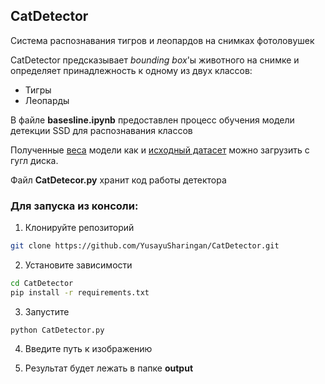 ## CatDetector
Система распознавания тигров и леопардов на снимках фотоловушек

CatDetector предсказывает *bounding box*'ы животного на снимке и определяет принадлежность к одному из двух классов:
- Тигры
- Леопарды

В файле **basesline.ipynb** предоставлен процесс обучения модели детекции SSD для распознавания классов

Полученные [веса](https://drive.google.com/file/d/1sKBSmMBSg3RvJgTRfRPS2D3y6zHtzi4Z/view?usp=sharing) модели как и [исходный датасет](https://drive.google.com/file/d/1TvEXxb6kqDBkrb1_7kdExPkHGTfxvxFX/view?usp=drive_link) можно загрузить с гугл диска.

Файл **CatDetecor.py** хранит код работы детектора

### Для запуска из консоли:

1. Клонируйте репозиторий
```bash
git clone https://github.com/YusayuSharingan/CatDetector.git
```

2. Установите зависимости
```bash
cd CatDetector
pip install -r requirements.txt
```

3. Запустите
```
python CatDetector.py
```

4. Введите путь к изображению

5. Результат будет лежать в папке **output**
